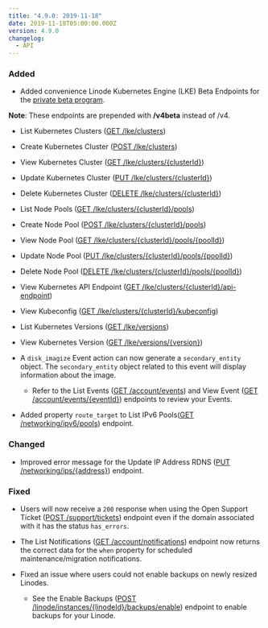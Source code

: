 ```yaml
---
title: "4.9.0: 2019-11-18"
date: 2019-11-18T05:00:00.000Z
version: 4.9.0
changelog:
  - API
---
```


### Added

- Added convenience Linode Kubernetes Engine (LKE) Beta Endpoints for the [private beta program](https://welcome.linode.com/lkebeta/).

**Note**: These endpoints are prepended with **/v4beta** instead of /v4.

- List Kubernetes Clusters ([GET /lke/clusters](https://www.linode.com/docs/api/linode-kubernetes-engine-lke/))
- Create Kubernetes Cluster ([POST /lke/clusters](https://www.linode.com/docs/api/linode-kubernetes-engine-lke/))
- View Kubernetes Cluster ([GET /lke/clusters/{clusterId}](https://www.linode.com/docs/api/linode-kubernetes-engine-lke/))
- Update Kubernetes Cluster ([PUT /lke/clusters/{clusterId}](https://www.linode.com/docs/api/linode-kubernetes-engine-lke/))
- Delete Kubernetes Cluster ([DELETE /lke/clusters/{clusterId}](https://www.linode.com/docs/api/linode-kubernetes-engine-lke/))
- List Node Pools ([GET /lke/clusters/{clusterId}/pools](https://www.linode.com/docs/api/linode-kubernetes-engine-lke/))
- Create Node Pool ([POST /lke/clusters/{clusterId}/pools](https://www.linode.com/docs/api/linode-kubernetes-engine-lke/))
- View Node Pool ([GET /lke/clusters/{clusterId}/pools/{poolId}](https://www.linode.com/docs/api/linode-kubernetes-engine-lke/))
- Update Node Pool ([PUT /lke/clusters/{clusterId}/pools/{poolId}](https://www.linode.com/docs/api/linode-kubernetes-engine-lke/))
- Delete Node Pool ([DELETE /lke/clusters/{clusterId}/pools/{poolId}](https://www.linode.com/docs/api/linode-kubernetes-engine-lke/))
- View Kubernetes API Endpoint ([GET /lke/clusters/{clusterId}/api-endpoint](https://www.linode.com/docs/api/linode-kubernetes-engine-lke/))
- View Kubeconfig ([GET /lke/clusters/{clusterId}/kubeconfig](https://www.linode.com/docs/api/linode-kubernetes-engine-lke/))
- List Kubernetes Versions ([GET /lke/versions](https://www.linode.com/docs/api/linode-kubernetes-engine-lke/))
- View Kubernetes Version ([GET /lke/versions/{version}](https://www.linode.com/docs/api/linode-kubernetes-engine-lke/))

- A `disk_imagize` Event action can now generate a `secondary_entity` object. The `secondary_entity` object related to this event will display information about the image.

  - Refer to the List Events ([GET /account/events](https://www.linode.com/docs/api/account/)) and View Event ([GET /account/events/{eventId}](https://www.linode.com/docs/api/account/)) endpoints to review your Events.

- Added property `route_target` to List IPv6 Pools([GET /networking/ipv6/pools](https://www.linode.com/docs/api/networking/)) endpoint.

### Changed

- Improved error message for the Update IP Address RDNS ([PUT /networking/ips/{address}](https://www.linode.com/docs/api/networking/)) endpoint.

### Fixed

- Users will now receive a `200` response when using the Open Support Ticket ([POST /support/tickets](https://www.linode.com/docs/api/support/)) endpoint even if the domain associated with it has the status `has_errors`.

- The List Notifications ([GET /account/notifications](https://www.linode.com/docs/api/account/)) endpoint now returns the correct data for the `when` property for scheduled maintenance/migration notifications.

- Fixed an issue where users could not enable backups on newly resized Linodes.
  - See the Enable Backups ([POST /linode/instances/{linodeId}/backups/enable](https://www.linode.com/docs/api/linode-instances/)) endpoint to enable backups for your Linode.
